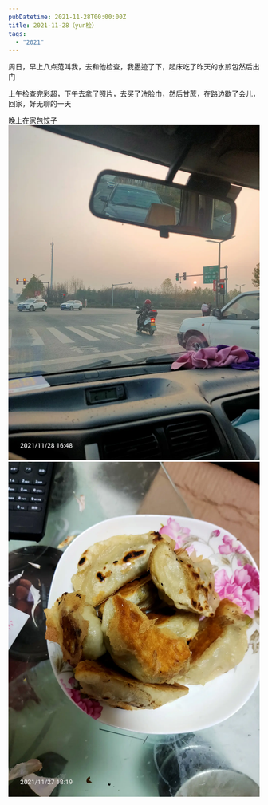 ```yaml
---
pubDatetime: 2021-11-28T00:00:00Z
title: 2021-11-28（yun检）
tags:
  - "2021"
---
```


周日，早上八点范叫我，去和他检查，我墨迹了下，起床吃了昨天的水煎包然后出门

上午检查完彩超，下午去拿了照片，去买了洗脸巾，然后甘蔗，在路边歇了会儿，回家，好无聊的一天

晚上在家包饺子
![](../../img/6904315-c7df99debd0d5f63.jpg)
![](../../img/6904315-dd23159ed2a4a31e.jpg)
